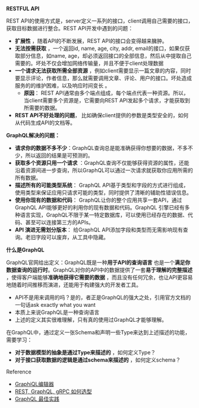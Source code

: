 **RESTFUL API**

REST API的使用方式是，server定义一系列的接口，client调用自己需要的接口，获取目标数据进行整合。REST API开发中遇到的问题：
- **扩展性** ，随着API的不断发展，REST API的接口会变得越来臃肿。
- **无法按需获取** ，一个返回id, name, age, city, addr, email的接口，如果仅获取部分信息，如name, age，却必须返回接口的全部信息，然后从中提取自己需要的。坏处不仅会增加网络传输量，并且不便于client处理数据
- **一个请求无法获取所需全部资源** ，例如client需要显示一篇文章的内容，同时要显示评论，作者信息，那么就需要调用文章、评论、用户的接口。坏处造成服务的的维护困难，以及响应时间变长 。
    - **原因**： REST API通常由多个端点组成，每个端点代表一种资源。所以，当client需要多个资源是，它需要向REST API发起多个请求，才能获取到所需要的数据。
- **REST API不好处理的问题**， 比如确保client提供的参数是类型安全的，如何从代码生成API的文档等。
  
**GraphQL解决的问题：**

- **请求你的数据不多不少**：GraphQL查询总是能准确获得你想要的数据，不多不少，所以返回的结果是可预测的。
- **获取多个资源只用一个请求** ：GraphQL查询不仅能够获得资源的属性，还能沿着资源间进一步查询，所以GraphQL可以通过一次请求就获取你应用所需的所有数据。
- **描述所有的可能类型系统**： GraphQL API基于类型和字段的方式进行组成，使用类型来保证应用只请求可能的类型，同时提供了清晰的辅助性错误信息。
- **使用你现有的数据和代码**： GraphQL让你的整个应用共享一套API，通过GraphQL API能够更好的利用你的现有数据和代码。GraphQL 引擎已经有多种语言实现，GraphQL不限于某一特定数据库，可以使用已经存在的数据、代码、甚至可以连接第三方的APIs。
- **API 演进无需划分版本**： 给GraphQL API添加字段和类型而无需影响现有查询。老旧字段可以废弃，从工具中隐藏。

**什么是GraphQL**

GraphQL官网给出定义：GraphQL既是一种**用于API的查询语言** 也是一个**满足你数据查询的运行时**。GraphQL对你的API中的数据提供了一套**易于理解的完整描述** ，使得客户端能够**准确地获得它需要的数据** ，而且没有任何冗余，也让API更容易地随着时间推移而演进，还能用于构建强大的开发者工具。

- API不是用来调用的吗？是的，者正是GraphQL的强大之处，引用官方文档的一句话ask exactly what you want
- 本质上来说GraphQL是一种查询语言
- 上述的定义其实很难理解，只有真的使用过GraphQL才能够理解。

在GraphQL中，通过定义一张Schema和声明一些Type来达到上述描述的功能，需要学习：

- **对于数据模型的抽象是通过Type来描述的** ，如何定义Type？
- **对于接口获取数据的逻辑是通过schema来描述的** ，如何定义schema？

Reference 
- [GraphiQL编辑器](http://graphql.org/swapi-graphql/)
- [REST, GraphQL, gRPC 如何选型](https://zhuanlan.zhihu.com/p/44140864)
- [GraphQL 最佳实践](https://graphql.cn/learn/best-practices/)